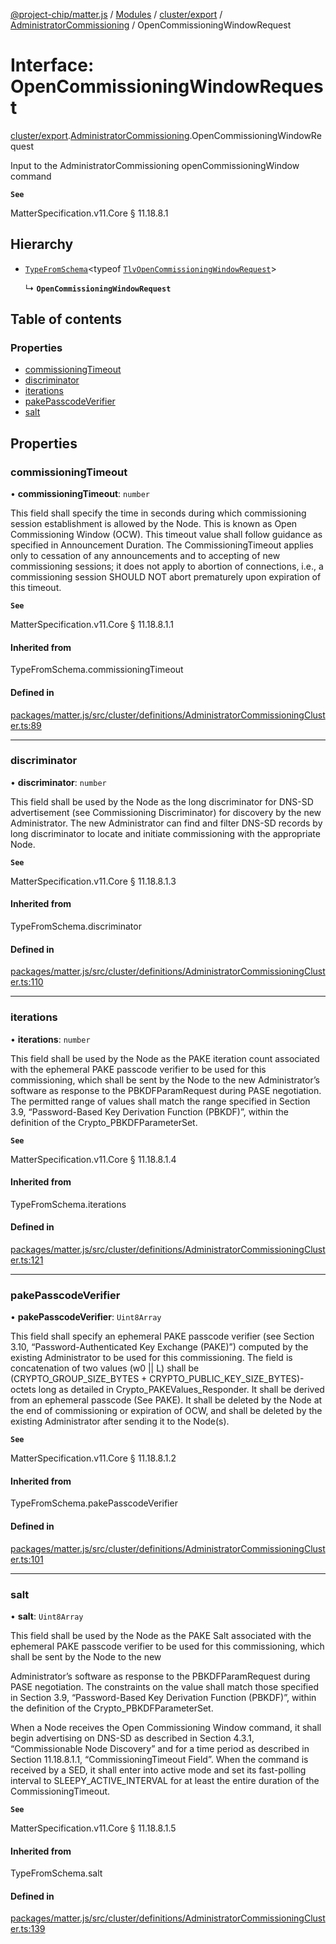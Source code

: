 [@project-chip/matter.js](../README.md) / [Modules](../modules.md) / [cluster/export](../modules/cluster_export.md) / [AdministratorCommissioning](../modules/cluster_export.AdministratorCommissioning.md) / OpenCommissioningWindowRequest

# Interface: OpenCommissioningWindowRequest

[cluster/export](../modules/cluster_export.md).[AdministratorCommissioning](../modules/cluster_export.AdministratorCommissioning.md).OpenCommissioningWindowRequest

Input to the AdministratorCommissioning openCommissioningWindow command

**`See`**

MatterSpecification.v11.Core § 11.18.8.1

## Hierarchy

- [`TypeFromSchema`](../modules/tlv_export.md#typefromschema)\<typeof [`TlvOpenCommissioningWindowRequest`](../modules/cluster_export.AdministratorCommissioning.md#tlvopencommissioningwindowrequest)\>

  ↳ **`OpenCommissioningWindowRequest`**

## Table of contents

### Properties

- [commissioningTimeout](cluster_export.AdministratorCommissioning.OpenCommissioningWindowRequest.md#commissioningtimeout)
- [discriminator](cluster_export.AdministratorCommissioning.OpenCommissioningWindowRequest.md#discriminator)
- [iterations](cluster_export.AdministratorCommissioning.OpenCommissioningWindowRequest.md#iterations)
- [pakePasscodeVerifier](cluster_export.AdministratorCommissioning.OpenCommissioningWindowRequest.md#pakepasscodeverifier)
- [salt](cluster_export.AdministratorCommissioning.OpenCommissioningWindowRequest.md#salt)

## Properties

### commissioningTimeout

• **commissioningTimeout**: `number`

This field shall specify the time in seconds during which commissioning session establishment is allowed by
the Node. This is known as Open Commissioning Window (OCW). This timeout value shall follow guidance as
specified in Announcement Duration. The CommissioningTimeout applies only to cessation of any announcements
and to accepting of new commissioning sessions; it does not apply to abortion of connections, i.e., a
commissioning session SHOULD NOT abort prematurely upon expiration of this timeout.

**`See`**

MatterSpecification.v11.Core § 11.18.8.1.1

#### Inherited from

TypeFromSchema.commissioningTimeout

#### Defined in

[packages/matter.js/src/cluster/definitions/AdministratorCommissioningCluster.ts:89](https://github.com/project-chip/matter.js/blob/2d9f2165d2672864fda3496a6d0d5f93597f82c6/packages/matter.js/src/cluster/definitions/AdministratorCommissioningCluster.ts#L89)

___

### discriminator

• **discriminator**: `number`

This field shall be used by the Node as the long discriminator for DNS-SD advertisement (see Commissioning
Discriminator) for discovery by the new Administrator. The new Administrator can find and filter DNS-SD
records by long discriminator to locate and initiate commissioning with the appropriate Node.

**`See`**

MatterSpecification.v11.Core § 11.18.8.1.3

#### Inherited from

TypeFromSchema.discriminator

#### Defined in

[packages/matter.js/src/cluster/definitions/AdministratorCommissioningCluster.ts:110](https://github.com/project-chip/matter.js/blob/2d9f2165d2672864fda3496a6d0d5f93597f82c6/packages/matter.js/src/cluster/definitions/AdministratorCommissioningCluster.ts#L110)

___

### iterations

• **iterations**: `number`

This field shall be used by the Node as the PAKE iteration count associated with the ephemeral PAKE passcode
verifier to be used for this commissioning, which shall be sent by the Node to the new Administrator’s
software as response to the PBKDFParamRequest during PASE negotiation. The permitted range of values shall
match the range specified in Section 3.9, “Password-Based Key Derivation Function (PBKDF)”, within the
definition of the Crypto_PBKDFParameterSet.

**`See`**

MatterSpecification.v11.Core § 11.18.8.1.4

#### Inherited from

TypeFromSchema.iterations

#### Defined in

[packages/matter.js/src/cluster/definitions/AdministratorCommissioningCluster.ts:121](https://github.com/project-chip/matter.js/blob/2d9f2165d2672864fda3496a6d0d5f93597f82c6/packages/matter.js/src/cluster/definitions/AdministratorCommissioningCluster.ts#L121)

___

### pakePasscodeVerifier

• **pakePasscodeVerifier**: `Uint8Array`

This field shall specify an ephemeral PAKE passcode verifier (see Section 3.10, “Password-Authenticated Key
Exchange (PAKE)”) computed by the existing Administrator to be used for this commissioning. The field is
concatenation of two values (w0 || L) shall be (CRYPTO_GROUP_SIZE_BYTES +
CRYPTO_PUBLIC_KEY_SIZE_BYTES)-octets long as detailed in Crypto_PAKEValues_Responder. It shall be derived
from an ephemeral passcode (See PAKE). It shall be deleted by the Node at the end of commissioning or
expiration of OCW, and shall be deleted by the existing Administrator after sending it to the Node(s).

**`See`**

MatterSpecification.v11.Core § 11.18.8.1.2

#### Inherited from

TypeFromSchema.pakePasscodeVerifier

#### Defined in

[packages/matter.js/src/cluster/definitions/AdministratorCommissioningCluster.ts:101](https://github.com/project-chip/matter.js/blob/2d9f2165d2672864fda3496a6d0d5f93597f82c6/packages/matter.js/src/cluster/definitions/AdministratorCommissioningCluster.ts#L101)

___

### salt

• **salt**: `Uint8Array`

This field shall be used by the Node as the PAKE Salt associated with the ephemeral PAKE passcode verifier
to be used for this commissioning, which shall be sent by the Node to the new

Administrator’s software as response to the PBKDFParamRequest during PASE negotiation. The constraints on
the value shall match those specified in Section 3.9, “Password-Based Key Derivation Function (PBKDF)”,
within the definition of the Crypto_PBKDFParameterSet.

When a Node receives the Open Commissioning Window command, it shall begin advertising on DNS-SD as
described in Section 4.3.1, “Commissionable Node Discovery” and for a time period as described in Section
11.18.8.1.1, “CommissioningTimeout Field”. When the command is received by a SED, it shall enter into active
mode and set its fast-polling interval to SLEEPY_ACTIVE_INTERVAL for at least the entire duration of the
CommissioningTimeout.

**`See`**

MatterSpecification.v11.Core § 11.18.8.1.5

#### Inherited from

TypeFromSchema.salt

#### Defined in

[packages/matter.js/src/cluster/definitions/AdministratorCommissioningCluster.ts:139](https://github.com/project-chip/matter.js/blob/2d9f2165d2672864fda3496a6d0d5f93597f82c6/packages/matter.js/src/cluster/definitions/AdministratorCommissioningCluster.ts#L139)
